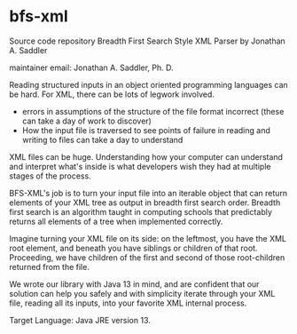 # bfs-xml
Source code repository Breadth First Search Style XML Parser
by Jonathan A. Saddler

maintainer email: Jonathan A. Saddler, Ph. D. 

Reading structured inputs in an object oriented programming languages can be hard. For XML, there can be lots of legwork involved. 

* errors in assumptions of the structure of the file format incorrect (these can take a day of work to discover)
* How the input file is traversed to see points of failure in reading and writing to files can take a day to understand 

XML files can be huge.  Understanding how your computer can understand and interpret what's inside is what developers wish they had at multiple stages of the process. 

BFS-XML's job is to turn your input file into an iterable object that can return elements of your XML tree as output in breadth first search order. Breadth first search is an algorithm taught in computing schools that predictably returns all elements of a tree when implemented correctly. 

Imagine turning your XML file on its side: on the leftmost, you have the XML root element, and beneath you have siblings or children of that root.  Proceeding, we have children of the first and second of those root-children returned from the file. 

We wrote our library with Java 13 in mind, and are confident that our solution can help you safely and with simplicity iterate through your XML file, reading all its inputs, into your favorite XML internal process. 

  

Target Language: Java JRE version 13.

